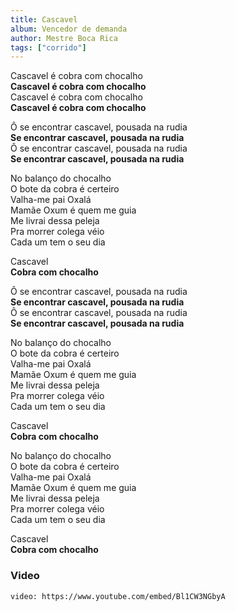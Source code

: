 ```yaml
---
title: Cascavel
album: Vencedor de demanda
author: Mestre Boca Rica
tags: ["corrido"]
---
```


Cascavel é cobra com chocalho  
**Cascavel é cobra com chocalho**  
Cascavel é cobra com chocalho  
**Cascavel é cobra com chocalho**

Ô se encontrar cascavel, pousada na rudia  
**Se encontrar cascavel, pousada na rudia**  
Ô se encontrar cascavel, pousada na rudia  
**Se encontrar cascavel, pousada na rudia**

No balanço do chocalho  
O bote da cobra é certeiro  
Valha-me pai Oxalá  
Mamãe Oxum é quem me guia  
Me livrai dessa peleja  
Pra morrer colega véio  
Cada um tem o seu dia

Cascavel  
**Cobra com chocalho**

Ô se encontrar cascavel, pousada na rudia  
**Se encontrar cascavel, pousada na rudia**  
Ô se encontrar cascavel, pousada na rudia  
**Se encontrar cascavel, pousada na rudia**

No balanço do chocalho  
O bote da cobra é certeiro  
Valha-me pai Oxalá  
Mamãe Oxum é quem me guia  
Me livrai dessa peleja  
Pra morrer colega véio  
Cada um tem o seu dia

Cascavel  
**Cobra com chocalho**

No balanço do chocalho  
O bote da cobra é certeiro  
Valha-me pai Oxalá  
Mamãe Oxum é quem me guia  
Me livrai dessa peleja  
Pra morrer colega véio  
Cada um tem o seu dia

Cascavel  
**Cobra com chocalho**
### Video

`video: https://www.youtube.com/embed/Bl1CW3NGbyA`
